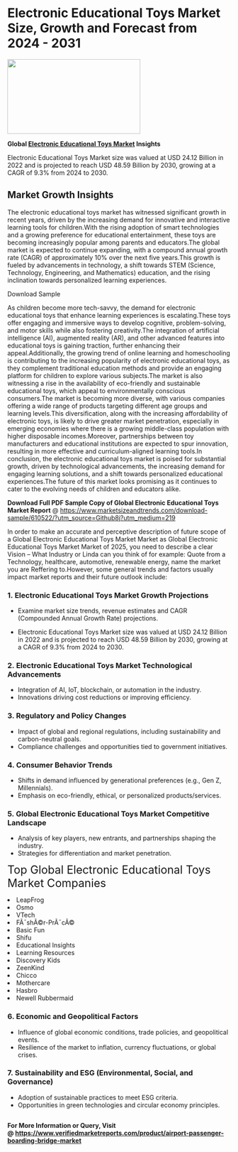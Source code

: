 <H1>Electronic Educational Toys Market Size, Growth and Forecast from 2024 - 2031</H1><img class="aligncenter size-medium wp-image-584254" src="https://thirdeyenews.in/wp-content/uploads/2024/09/Global-Market-Research-300x168.jpeg" alt="" width="300" height="168" /><p><strong>Global&nbsp;<a href="https://www.marketsizeandtrends.com/download-sample/610522/?utm_source=Github8j?utm_medium=219">Electronic Educational Toys Market</a> Insights</strong></p><p>Electronic Educational Toys Market size was valued at USD 24.12 Billion in 2022 and is projected to reach USD 48.59 Billion by 2030, growing at a CAGR of 9.3% from 2024 to 2030.</p><p><h2>Market Growth Insights</h2> <p>The electronic educational toys market has witnessed significant growth in recent years, driven by the increasing demand for innovative and interactive learning tools for children.With the rising adoption of smart technologies and a growing preference for educational entertainment, these toys are becoming increasingly popular among parents and educators.The global market is expected to continue expanding, with a compound annual growth rate (CAGR) of approximately 10% over the next five years.This growth is fueled by advancements in technology, a shift towards STEM (Science, Technology, Engineering, and Mathematics) education, and the rising inclination towards personalized learning experiences.</p> <p>Download Sample</p> <p>As children become more tech-savvy, the demand for electronic educational toys that enhance learning experiences is escalating.These toys offer engaging and immersive ways to develop cognitive, problem-solving, and motor skills while also fostering creativity.The integration of artificial intelligence (AI), augmented reality (AR), and other advanced features into educational toys is gaining traction, further enhancing their appeal.Additionally, the growing trend of online learning and homeschooling is contributing to the increasing popularity of electronic educational toys, as they complement traditional education methods and provide an engaging platform for children to explore various subjects.The market is also witnessing a rise in the availability of eco-friendly and sustainable educational toys, which appeal to environmentally conscious consumers.The market is becoming more diverse, with various companies offering a wide range of products targeting different age groups and learning levels.This diversification, along with the increasing affordability of electronic toys, is likely to drive greater market penetration, especially in emerging economies where there is a growing middle-class population with higher disposable incomes.Moreover, partnerships between toy manufacturers and educational institutions are expected to spur innovation, resulting in more effective and curriculum-aligned learning tools.In conclusion, the electronic educational toys market is poised for substantial growth, driven by technological advancements, the increasing demand for engaging learning solutions, and a shift towards personalized educational experiences.The future of this market looks promising as it continues to cater to the evolving needs of children and educators alike.</p> <p></p><p><span class=""><strong>Download Full PDF Sample Copy of Global Electronic Educational Toys Market Report</strong> @ <a href="https://www.marketsizeandtrends.com/download-sample/610522/?utm_source=Github8j?utm_medium=219" target="_blank">https://www.marketsizeandtrends.com/download-sample/610522/?utm_source=Github8j?utm_medium=219</a></span></p><p>In order to make an accurate and perceptive description of future scope of a Global&nbsp;Electronic Educational Toys Market Market as Global&nbsp;Electronic Educational Toys Market Market of 2025, you need to describe a clear Vision &ndash; What Industry or Linda can you think of for example: Quote from a Technology, healthcare, automotive, renewable energy, name the market you are Reffering to.However, some general trends and factors usually impact market reports and their future outlook include:</p><h3>1.&nbsp;<strong>Electronic Educational Toys Market Growth Projections</strong></h3><ul><li>Examine market size trends, revenue estimates and CAGR (Compounded Annual Growth Rate) projections.</li><li><p>Electronic Educational Toys Market size was valued at USD 24.12 Billion in 2022 and is projected to reach USD 48.59 Billion by 2030, growing at a CAGR of 9.3% from 2024 to 2030.</p></li></ul><h3>2.&nbsp;<strong>Electronic Educational Toys Market Technological Advancements</strong></h3><ul><li>Integration of AI, IoT, blockchain, or automation in the industry.</li><li>Innovations driving cost reductions or improving efficiency.</li></ul><h3>3.&nbsp;<strong>Regulatory and Policy Changes</strong></h3><ul><li>Impact of global and regional regulations, including sustainability and carbon-neutral goals.</li><li>Compliance challenges and opportunities tied to government initiatives.</li></ul><h3>4.&nbsp;<strong>Consumer Behavior Trends</strong></h3><ul><li>Shifts in demand influenced by generational preferences (e.g., Gen Z, Millennials).</li><li>Emphasis on eco-friendly, ethical, or personalized products/services.</li></ul><h3>5.&nbsp;<strong>Global Electronic Educational Toys Market Competitive Landscape</strong></h3><ul><li>Analysis of key players, new entrants, and partnerships shaping the industry.</li><li>Strategies for differentiation and market penetration.</li></ul><p data-pm-slice="1 1 []"><span style="color: inherit; font-family: inherit; font-size: 25px;">Top Global Electronic Educational Toys Market Companies</span></p><div class="" data-test-id=""><p><li>LeapFrog</li><li> Osmo</li><li> VTech</li><li> FÃ¯shÃ©r-PrÃ¯cÃ©</li><li> Basic Fun</li><li> Shifu</li><li> Educational Insights</li><li> Learning Resources</li><li> Discovery Kids</li><li> ZeenKind</li><li> Chicco</li><li> Mothercare</li><li> Hasbro</li><li> Newell Rubbermaid</li></p></div><h3>6.&nbsp;<strong>Economic and Geopolitical Factors</strong></h3><ul><li>Influence of global economic conditions, trade policies, and geopolitical events.</li><li>Resilience of the market to inflation, currency fluctuations, or global crises.</li></ul><h3>7.&nbsp;<strong>Sustainability and ESG (Environmental, Social, and Governance)</strong></h3><ul><li>Adoption of sustainable practices to meet ESG criteria.</li><li>Opportunities in green technologies and circular economy principles.</li></ul><h2><strong style="font-size: 14px;">For More Information or Query, Visit @&nbsp;</strong><a style="background-color: #ffffff; font-size: 14px;" href="https://www.marketsizeandtrends.com/report/electronic-educational-toys-market/" target="_blank">https://www.verifiedmarketreports.com/product/airport-passenger-boarding-bridge-market</a></h2>